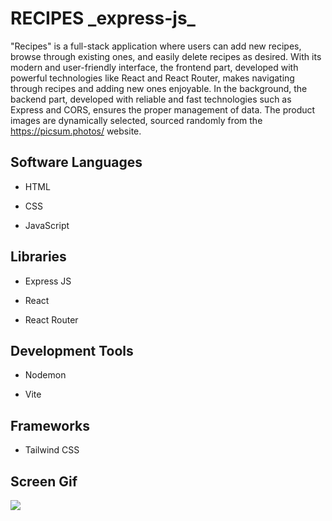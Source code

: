 <h1>RECIPES _express-js_</h1>

"Recipes" is a full-stack application where users can add new recipes, browse through existing ones, and easily delete recipes as desired. With its modern and user-friendly interface, the frontend part, developed with powerful technologies like React and React Router, makes navigating through recipes and adding new ones enjoyable. In the background, the backend part, developed with reliable and fast technologies such as Express and CORS, ensures the proper management of data. The product images are dynamically selected, sourced randomly from the https://picsum.photos/ website.

<h2> Software Languages </h2>

- HTML

- CSS

- JavaScript

<h2> Libraries </h2>

- Express JS

- React

- React Router

<h2> Development Tools </h2>

- Nodemon

- Vite

<h2> Frameworks </h2>

- Tailwind CSS

<h2> Screen Gif </h2>

![](recipes.gif)